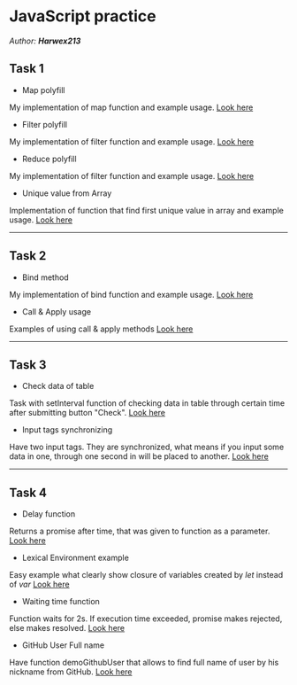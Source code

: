 # JavaScript practice

*Author: **Harwex213***

## Task 1

- Map polyfill

My implementation of map function and example usage.
[Look here](https://codepen.io/Harwex/pen/zYZMJaP)

- Filter polyfill

My implementation of filter function and example usage.
[Look here](https://codepen.io/Harwex/pen/PopxdBM)

- Reduce polyfill

My implementation of filter function and example usage.
[Look here](https://codepen.io/Harwex/pen/NWpELOG)

- Unique value from Array

Implementation of function that find first unique value in array and example usage.
[Look here](https://codepen.io/Harwex/pen/RwpqYEO)

---

## Task 2

- Bind method

My implementation of bind function and example usage.
[Look here](https://codepen.io/Harwex/pen/KKWrYja)

- Call & Apply usage

Examples of using call & apply methods
[Look here](https://codepen.io/Harwex/pen/XWMywdq)

---

## Task 3

- Check data of table

Task with setInterval function of checking data in table through certain time after submitting button "Check".
[Look here](https://codepen.io/Harwex/pen/oNZmjqx)

- Input tags synchronizing

Have two input tags. They are synchronized, what means if you input some data in one, through one second in will be placed to another.
[Look here](https://codepen.io/Harwex/pen/xxqMwzb)

---

## Task 4

- Delay function

Returns a promise after time, that was given to function as a parameter.
[Look here](https://codepen.io/Harwex/pen/ZEegEQQ)

- Lexical Environment example

Easy example what clearly show closure of variables created by _let_ instead of _var_
[Look here](https://codepen.io/Harwex/pen/gOmVOgZ)

- Waiting time function

Function waits for 2s. If execution time exceeded, promise makes rejected, else makes resolved.
[Look here](https://codepen.io/Harwex/pen/bGqXGab)

- GitHub User Full name

Have function demoGithubUser that allows to find full name of user by his nickname from GitHub.
[Look here](https://codepen.io/Harwex/pen/yLMmLoO)
